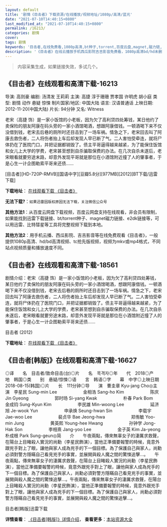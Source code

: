 ```yaml
---
layout: default
title: '剧情《目击者》下载资源/在线播放/视频地址/1080p/高清/蓝光'
date: "2021-07-10T14:40:15+0800"
last_modified_at: "2021-07-10T14:40:15+0800"
permalink: /16213/
categories: 剧情
cover:
tags: 剧情
keywords: '目击者,在线免费看,1080p高清,bt种子,torrent,百度云盘,magnet,磁力链,迅雷下载资源'
description: '《目击者》在线云播放手机西瓜影院吉吉影音免费看，1080p高清bd/hd未删减完整版和tc抢先枪版，mkv/mp4格式，附带bt/torrent种子、magnet/磁力链、百度云盘、网盘资源迅雷下载链接'
---
```


>内容采集生成，如果链接失效，多试几个。


## 《目击者》在线观看和高清下载-16213

导演: 高则豪 编剧: 汤清发 王莉莉 主演: 高捷 淳于珊珊 贾孝国 许明虎 胡小庭 类型: 剧情 动作 悬疑 惊悚 制片国家/地区: 中国大陆 语言: 汉语普通话 上映日期: 2012-11-20(中国大陆) 片长: 94分钟 又名: Witness

老宋（高捷 饰）是一家小饭馆的小老板，因为欠了高利贷四处筹钱，某日他约了卖保险的朋友阿康在码头旁的一家小酒馆喝酒，想跟阿康借钱。一顿酒喝下来不仅没借到钱，老宋去后巷的厕所时还目击到了一场车祸。情急之下，老宋回去叫了阿康去救伤者，二人将伤者抬上车后却发现人早已断了气。二人害怕受牵连，就将尸体扔在了医院门口，并把证据都销毁了。债主平哥逼得越来越紧，为了能保住饭馆和女儿上大学的学费，老宋甚至想到自杀骗取保费的办法。在几次自杀未遂后，老宋眼看就要穷途末路，却意外发现平哥就是那位在小酒馆附近撞了人的肇事者，于是心生一计企图勒索平哥来还债……


[目击者][HD-720P-RMVB][国语中字][豆瓣5.8分][977MB][2012][BT下载/迅雷下载]

**下载地址**： [在线观看下载 《目击者》](https://www.btdx8.com/torrent/witness_2012.html) 


**无法下载?**：`如果迅雷因版权原因无法下载，关注微信公众号 `

**其他方法1**：从百度云网盘下载视频，百度云网盘支持在线观看，非会员有限制，如果能找到迅雷下载链接、bt/torrent种子、magnet磁力链接、e2dk链接等，可以用迅雷、比特彗星等工具将完整视频下载到本地。

**其他方法2**：用手机云播、西瓜影院、吉吉影音等在线免费观看《目击者》，一般提供1080p高清、hd/bd高清视频、tc抢先版视频，视频为mkv或mp4格式，不同站点视频质量和播放速度不同。


## 《目击者》在线观看和高清下载-18561

剧情介绍：老宋（高捷 饰）是一家小饭馆的小老板，因为欠了高利贷四处筹钱，某日他约了卖保险的朋友阿康在码头旁的一家小酒馆喝酒，想跟阿康借钱。一顿酒喝下来不仅没借到钱，老宋去后巷的厕所时还目击到了一场车祸。情急之下，老宋回去叫了阿康去救伤者，二人将伤者抬上车后却发现人早已断了气。二人害怕受牵连，就将尸体扔在了医院门口，并把证据都销毁了。债主平哥逼得越来越紧，为了能保住饭馆和女儿上大学的学费，老宋甚至想到自杀骗取保费的办法。在几次自杀未遂后，老宋眼看就要穷途末路，却意外发现平哥就是那位在小酒馆附近撞了人的肇事者，于是心生一计企图勒索平哥来还债……


目击者 (2012)

**下载地址**： [在线观看下载 《目击者》](https://www.btbtdy.me/btdy/dy2877.html) 


## 《目击者[韩版]》在线观看和高清下载-16627

◎译　　名　目击者/致命目击(台)◎片　　名　목격자◎年　　代　2018◎产　　地　韩国◎类　　别　悬疑/惊悚◎语　　言　韩语◎字　　幕　中字◎上映日期　2018-08-15(韩国)◎片　　长　111分钟◎导　　演　曹圭章 Kyu-jang Cho◎主　　演　李星民 Sung-min Lee　　　　　　金相浩 Sang-ho Kim　　　　　　陈庆 Jin Gyeong　　　　　　郭时旸 Si-yang Kwak　　　　　　朴春 Park Bom　　　　　　金成钧 Sung-Kyun Kim　　　　　　李民雄 Min-woong Lee　　　　　　延济旭 Je-wook Yun　　　　　　申承焕 Seung-hwan Sin　　　　　　李载宇 Jae-woo Lee　　　　　　裴贞华 Bae Jeong-hwa　　　　　　郑侑敏 Yoo-min Jung　　　　　　黄英熙 Young-hee Hwang　　　　　　孙钟学 Jong-Hak Son　　　　　　李相熹 Jang-yoo Lee　　　　　　金子英 Kim Ja-yeong　　　　　　朴成根 Park Sung-geun◎简　　介　　午夜兩點，傳來無辜女子的淒厲求救聲，在陽台上目睹殺人實況的尚勳（李星民飾演），當他正準備要報警的時候，竟意外跟兇手對上了眼，讓他與家人成為兇手的下一個目標。為了保護自己與家人，尚勳必須對警方隱瞞自己看見兇手的事實，並展開與殺人魔之間的驚悚追擊…。　　午夜兩點，傳來無辜女子的淒厲求救聲，在陽台上目睹殺人實況的尚勳（李星民飾演），當他正準備要報警的時候，竟意外跟兇手對上了眼，讓他與家人成為兇手的下一個目標。為了保護自己與家人，尚勳必須對警方隱瞞自己看見兇手的事實，並展開與殺人魔之間的驚悚追擊…。午夜兩點，傳來無辜女子的淒厲求救聲，在陽台上目睹殺人實況的尚勳（李星民飾演），當他正準備要報警的時候，竟意外跟兇手對上了眼，讓他與家人成為兇手的下一個目標。為了保護自己與家人，尚勳必須對警方隱瞞自己看見兇手的事實，並展開與殺人魔之間的驚悚追擊…。


目击者[韩版]迅雷下载

**详情查看**： [《目击者[韩版]》详情介绍](/movie/16627/)， **查看更多**：[本站资源大全](/movie/t/all/)

